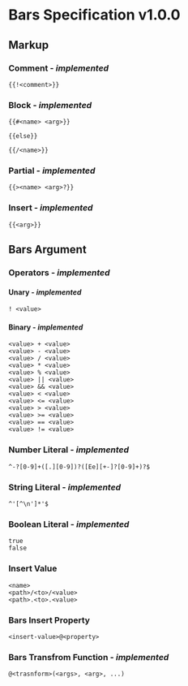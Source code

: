 # Bars Specification v1.0.0

## Markup

### Comment - *implemented*

```bars
{{!<comment>}}
```

### Block - *implemented*

```bars
{{#<name> <arg>}}

{{else}}

{{/<name>}}
```

### Partial - *implemented*

```bars
{{><name> <arg>?}}
```

### Insert - *implemented*

```bars
{{<arg>}}
```

## Bars Argument

### Operators - *implemented*

#### Unary - *implemented*

```bars
! <value>
```

#### Binary - *implemented*

```bars
<value> + <value>
<value> - <value>
<value> / <value>
<value> * <value>
<value> % <value>
<value> || <value>
<value> && <value>
<value> < <value>
<value> <= <value>
<value> > <value>
<value> >= <value>
<value> == <value>
<value> != <value>
```

### Number Literal - *implemented*

```bars
^-?[0-9]+([.][0-9])?([Ee][+-]?[0-9]+)?$
```

### String Literal - *implemented*

```bars
^'[^\n']*'$
```

### Boolean Literal - *implemented*

```bars
true
false
```

### Insert Value

```bars
<name>
<path>/<to>/<value>
<path>.<to>.<value>
```

### Bars Insert Property

```bars
<insert-value>@<property>
```

### Bars Transfrom Function - *implemented*

```bars
@<trasnform>(<args>, <arg>, ...)
```

